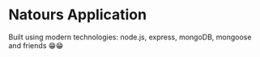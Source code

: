 # Natours Application

Built using modern technologies: node.js, express, mongoDB, mongoose and friends 😁😁

